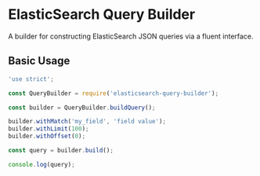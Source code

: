 # ElasticSearch Query Builder

A builder for constructing ElasticSearch JSON queries via a fluent interface.

## Basic Usage

```javascript
'use strict';

const QueryBuilder = require('elasticsearch-query-builder');

const builder = QueryBuilder.buildQuery();

builder.withMatch('my_field', 'field value');
builder.withLimit(100);
builder.withOffset(0);

const query = builder.build();

console.log(query);
```
